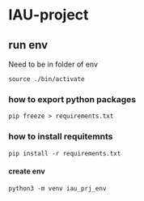 # IAU-project

## run env 
Need to be in folder of env
```
source ./bin/activate
```

### how to export python packages
```
pip freeze > requirements.txt
```

### how to install requitemnts
```
pip install -r requirements.txt
```

#### create env
```
python3 -m venv iau_prj_env 
```
